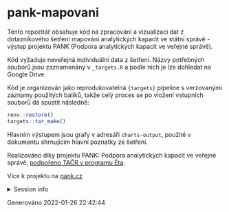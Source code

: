 
<!-- README.md is generated from README.Rmd. Please edit that file -->

# pank-mapovani

<!-- badges: start -->
<!-- badges: end -->

Tento repozitář obsahuje kód na zpracování a vizualizaci dat z
dotazníkového šetření mapování analytických kapacit ve státní správě -
výstup projektu PANK (Podpora analytických kapacit ve veřejné správě).

Kód vyžaduje neveřejná individuální data z šetření. Názvy potřebných
souborů jsou zaznamenány v `_targets.R` a podle nich je lze dohledat na
Google Drive.

Kód je organizován jako reprodukovatelná `{targets}` pipeline s
verzovanými záznamy použitých balíků, takže celý proces se po vložení
vstupních souborů dá spustit následně:

``` r
renv::restore()
targets::tar_make()
```

Hlavním výstupem jsou grafy v adresáři `charts-output`, použité v
dokumentu shrnujícím hlavní poznatky ze šetření.

Realizováno díky projektu PANK: Podpora analytických kapacit ve veřejné
správě, [podpořeno TAČR v programu
Éta](https://starfos.tacr.cz/cs/project/TL05000330).

Více k projektu na [pank.cz](https://pank.cz)

<details>
<summary>
Session info
</summary>

``` r
sessionInfo()
#> R version 4.1.2 (2021-11-01)
#> Platform: x86_64-apple-darwin17.0 (64-bit)
#> Running under: macOS Big Sur 10.16
#> 
#> Matrix products: default
#> BLAS:   /Library/Frameworks/R.framework/Versions/4.1/Resources/lib/libRblas.0.dylib
#> LAPACK: /Library/Frameworks/R.framework/Versions/4.1/Resources/lib/libRlapack.dylib
#> 
#> locale:
#> [1] en_US.UTF-8/en_US.UTF-8/en_US.UTF-8/C/en_US.UTF-8/en_US.UTF-8
#> 
#> attached base packages:
#> [1] stats     graphics  grDevices datasets  utils     methods   base     
#> 
#> loaded via a namespace (and not attached):
#>  [1] compiler_4.1.2  magrittr_2.0.1  fastmap_1.1.0   htmltools_0.5.2
#>  [5] tools_4.1.2     yaml_2.2.1      stringi_1.7.6   rmarkdown_2.11 
#>  [9] knitr_1.37      stringr_1.4.0   xfun_0.29       digest_0.6.29  
#> [13] rlang_0.4.12    renv_0.14.0     evaluate_0.14
```

</details>

Generováno 2022-01-26 22:42:44
